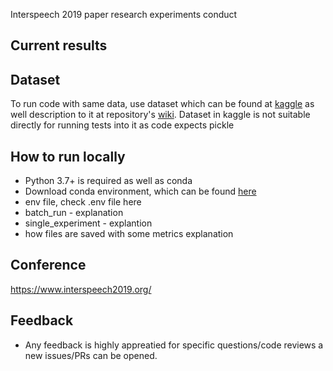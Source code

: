 Interspeech 2019 paper research experiments conduct



## Current results 

## Dataset
To run code with same data, use dataset which can be found at [kaggle](https://www.kaggle.com/yoandinkov/youtubepoliticalbias) as well description to it at repository's [wiki](https://github.com/yoandinkov/interspeech/wiki/Dataset). Dataset in kaggle is not suitable directly for running tests into it as code expects pickle

## How to run locally
* Python 3.7+ is required as well as conda
* Download conda environment, which can be found [here](https://anaconda.org/yoandinkov/interspeech)
* env file, check .env file here
* batch_run - explanation
* single_experiment - explantion
* how files are saved with some metrics explanation


## Conference
https://www.interspeech2019.org/

## Feedback
* Any feedback is highly appreatied for specific questions/code reviews a new issues/PRs can be opened.
